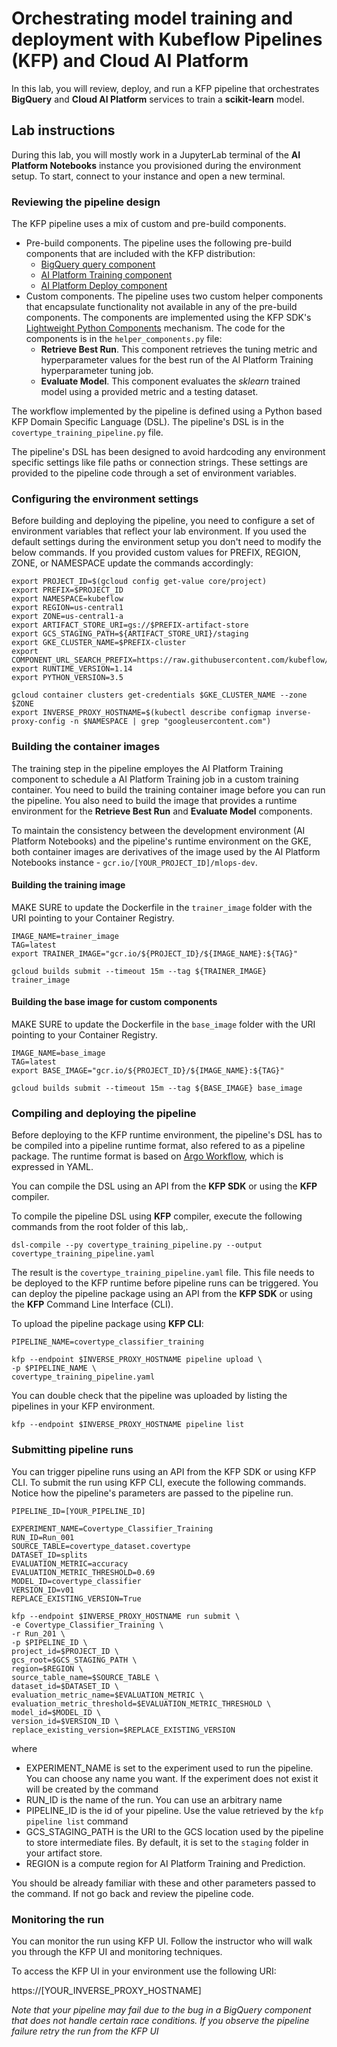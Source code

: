 # Orchestrating model training and deployment with Kubeflow Pipelines (KFP) and Cloud AI Platform

In this lab, you will review, deploy, and run a KFP pipeline that orchestrates **BigQuery** and **Cloud AI Platform** services to train a **scikit-learn** model.


## Lab instructions

During this lab, you will mostly work in a JupyterLab terminal of the **AI Platform Notebooks** instance you provisioned during the environment setup. To start, connect to your instance and open a new terminal.

### Reviewing the pipeline design

The KFP pipeline uses a mix of custom and pre-build components.

- Pre-build components. The pipeline uses the following pre-build components that are included with the KFP distribution:
    - [BigQuery query component](https://github.com/kubeflow/pipelines/tree/0.2.4/components/gcp/bigquery/query)
    - [AI Platform Training component](https://github.com/kubeflow/pipelines/tree/0.2.4/components/gcp/ml_engine/train)
    - [AI Platform Deploy component](https://github.com/kubeflow/pipelines/tree/0.2.4/components/gcp/ml_engine/deploy)
- Custom components. The pipeline uses two custom helper components that encapsulate functionality not available in any of the pre-build components. The components are implemented using the KFP SDK's [Lightweight Python Components](https://www.kubeflow.org/docs/pipelines/sdk/lightweight-python-components/) mechanism. The code for the components is in the `helper_components.py` file:
    - **Retrieve Best Run**. This component retrieves the tuning metric and hyperparameter values for the best run of the AI Platform Training hyperparameter tuning job.
    - **Evaluate Model**. This component evaluates the *sklearn* trained model using a provided metric and a testing dataset. 


The workflow implemented by the pipeline is defined using a Python based KFP Domain Specific Language (DSL). The pipeline's DSL is in the `covertype_training_pipeline.py` file. 

The pipeline's DSL has been designed to avoid hardcoding any environment specific settings like file paths or connection strings. These settings are provided to the pipeline code through a set of environment variables.

### Configuring the environment settings
Before building and deploying the pipeline, you need to configure a set of environment variables that reflect your lab environment. If you used the default settings during the environment setup you don't need to modify the below commands. If you provided custom values for PREFIX, REGION, ZONE, or NAMESPACE update the commands accordingly:
```
export PROJECT_ID=$(gcloud config get-value core/project)
export PREFIX=$PROJECT_ID
export NAMESPACE=kubeflow
export REGION=us-central1
export ZONE=us-central1-a
export ARTIFACT_STORE_URI=gs://$PREFIX-artifact-store
export GCS_STAGING_PATH=${ARTIFACT_STORE_URI}/staging
export GKE_CLUSTER_NAME=$PREFIX-cluster
export COMPONENT_URL_SEARCH_PREFIX=https://raw.githubusercontent.com/kubeflow/pipelines/0.2.4/components/gcp/
export RUNTIME_VERSION=1.14
export PYTHON_VERSION=3.5

gcloud container clusters get-credentials $GKE_CLUSTER_NAME --zone $ZONE
export INVERSE_PROXY_HOSTNAME=$(kubectl describe configmap inverse-proxy-config -n $NAMESPACE | grep "googleusercontent.com")
```



### Building the container images

The training step in the pipeline employes the AI Platform Training component to schedule a  AI Platform Training job in a custom training container. You need to build the training container image before you can run the pipeline. You also need to build the image that provides a runtime environment for the **Retrieve Best Run** and **Evaluate Model** components.

To maintain the consistency between the development environment (AI Platform Notebooks) and the pipeline's runtime environment on the GKE, both container images are derivatives of the image used by the AI Platform Notebooks instance - `gcr.io/[YOUR_PROJECT_ID]/mlops-dev`.

#### Building the training image


MAKE SURE to update the Dockerfile in the `trainer_image` folder with the URI pointing to your Container Registry.

```
IMAGE_NAME=trainer_image
TAG=latest
export TRAINER_IMAGE="gcr.io/${PROJECT_ID}/${IMAGE_NAME}:${TAG}"

gcloud builds submit --timeout 15m --tag ${TRAINER_IMAGE} trainer_image

```

#### Building the base image for custom components
 

MAKE SURE to update the Dockerfile in the `base_image` folder with the URI pointing to your Container Registry.


```
IMAGE_NAME=base_image
TAG=latest
export BASE_IMAGE="gcr.io/${PROJECT_ID}/${IMAGE_NAME}:${TAG}"

gcloud builds submit --timeout 15m --tag ${BASE_IMAGE} base_image
```



### Compiling and deploying the pipeline

Before deploying to the KFP runtime environment, the pipeline's DSL has to be compiled into a pipeline runtime format, also refered to as a pipeline package.  The runtime format is based on [Argo Workflow](https://github.com/argoproj/argo), which is expressed in YAML. 

You can compile the DSL using an API from the **KFP SDK** or using the **KFP** compiler.

To compile the pipeline DSL using **KFP** compiler, execute the following commands from the root folder of this lab,.

```
dsl-compile --py covertype_training_pipeline.py --output covertype_training_pipeline.yaml
```

The result is the `covertype_training_pipeline.yaml` file. This file needs to be deployed to the KFP runtime before pipeline runs can be triggered. You can deploy the pipeline package using an API from the **KFP SDK** or using the **KFP** Command Line Interface (CLI).

To upload the pipeline package using **KFP CLI**:

```
PIPELINE_NAME=covertype_classifier_training

kfp --endpoint $INVERSE_PROXY_HOSTNAME pipeline upload \
-p $PIPELINE_NAME \
covertype_training_pipeline.yaml
```


You can double check that the pipeline was uploaded by listing the pipelines in your KFP environment.

```
kfp --endpoint $INVERSE_PROXY_HOSTNAME pipeline list
```


### Submitting pipeline runs

You can trigger pipeline runs using an API from the KFP SDK or using KFP CLI. To submit the run using KFP CLI, execute the following commands. Notice how the pipeline's parameters are passed to the pipeline run.

```
PIPELINE_ID=[YOUR_PIPELINE_ID]

EXPERIMENT_NAME=Covertype_Classifier_Training
RUN_ID=Run_001
SOURCE_TABLE=covertype_dataset.covertype
DATASET_ID=splits
EVALUATION_METRIC=accuracy
EVALUATION_METRIC_THRESHOLD=0.69
MODEL_ID=covertype_classifier
VERSION_ID=v01
REPLACE_EXISTING_VERSION=True

kfp --endpoint $INVERSE_PROXY_HOSTNAME run submit \
-e Covertype_Classifier_Training \
-r Run_201 \
-p $PIPELINE_ID \
project_id=$PROJECT_ID \
gcs_root=$GCS_STAGING_PATH \
region=$REGION \
source_table_name=$SOURCE_TABLE \
dataset_id=$DATASET_ID \
evaluation_metric_name=$EVALUATION_METRIC \
evaluation_metric_threshold=$EVALUATION_METRIC_THRESHOLD \
model_id=$MODEL_ID \
version_id=$VERSION_ID \
replace_existing_version=$REPLACE_EXISTING_VERSION
```

where

- EXPERIMENT_NAME is set to the experiment used to run the pipeline. You can choose any name you want. If the experiment does not exist it will be created by the command
- RUN_ID is the name of the run. You can use an arbitrary name
- PIPELINE_ID is the id of your pipeline. Use the value retrieved by the   `kfp pipeline list` command
- GCS_STAGING_PATH is the URI to the GCS location used by the pipeline to store intermediate files. By default, it is set to the `staging` folder in your artifact store.
- REGION is a compute region for AI Platform Training and Prediction. 

You should be already familiar with these and other parameters passed to the command. If not go back and review the pipeline code.


### Monitoring the run

You can monitor the run using KFP UI. Follow the instructor who will walk you through the KFP UI and monitoring techniques.

To access the KFP UI in your environment use the following URI:

https://[YOUR_INVERSE_PROXY_HOSTNAME]


*Note that your pipeline may fail due to the bug in a BigQuery component that does not handle certain race conditions. If you observe the pipeline failure retry the run from the KFP UI*

